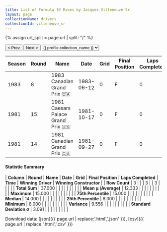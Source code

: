 ```yaml
---
title: List of Formula 1® Races by Jacques Villeneuve Sr.
layout: page
collectionName: drivers
collectionId: villeneuve_sr
---
```


{% assign url_split = page.url | split: "/" %}
<div id="collection-navigation">
<button onclick="selector.options[selector.selectedIndex-1].value && (window.location = selector.options[selector.selectedIndex-1].value);">&lt; Prev</button>
<button onclick="selector.options[selector.selectedIndex+1].value && (window.location = selector.options[selector.selectedIndex+1].value);">Next &gt;</button>
<select id="selector" onchange="this.options[this.selectedIndex].value && (window.location = this.options[this.selectedIndex].value);">
  {% for collectionId in site.data[page.collectionName].refs %}
    {% if collectionId == page.collectionId %}
      {% assign selected = "selected" %}
    {% else %}
      {% assign selected = "" %}
    {% endif %}
    {% assign profile = site.data[page.collectionName][collectionId].profile %}
    <option value="/f1/{{ page.collectionName }}/{{ collectionId }}/{{ url_split[4] }}" {{ selected }}>{{ profile.collection_name }}</option>
  {% endfor %}
</select>
</div>

| Season | Round | Name | Date | Grid | Final Position | Laps Completed | Time | Winning Driver | Winning Constructor |
|--|--|--|--|--|--|--|--|--|--|
| 1983 | 8 | 1983 Canadian Grand Prix 🇨🇦 | 1983-06-12 | 0 | F | 0 |   | René Arnoux 🇫🇷 | Ferrari 🇮🇹 |
| 1981 | 15 | 1981 Caesars Palace Grand Prix 🇺🇸 | 1981-10-17 | 0 | F | 0 |   | Alan Jones 🇦🇺 | Williams 🇬🇧 |
| 1981 | 14 | 1981 Canadian Grand Prix 🇨🇦 | 1981-09-27 | 0 | F | 0 |   | Jacques Laffite 🇫🇷 | Ligier 🇫🇷 |

#### Statistic Summary

| **Column** | **Round** | **Name** | **Date** | **Grid** | **Final Position** | **Laps Completed** | **Time** | **Winning Driver** | **Winning Constructor** |
| **Row Count** | 3 |  |  | 3 |  | 3 |  |  |  |
| **Total Sum** | 37.000 |  |  |  |  |  |  |  |  |
| **Mean μ (Average)** | 12.333 |  |  |  |  |  |  |  |  |
| **Maximum** | 15.000 |  |  |  |  |  |  |  |  |
| **75th Percentile** | 15.000 |  |  |  |  |  |  |  |  |
| **Median** | 14.000 |  |  |  |  |  |  |  |  |
| **25th Percentile** | 8.000 |  |  |  |  |  |  |  |  |
| **Minimum** | 8.000 |  |  |  |  |  |  |  |  |
| **Variance** | 9.556 |  |  |  |  |  |  |  |  |
| **Standard Deviation σ** | 3.091 |  |  |  |  |  |  |  |  |

Download data: [json]({{ page.url | replace:'.html','.json' }}), [csv]({{ page.url | replace:'.html','.csv' }})
